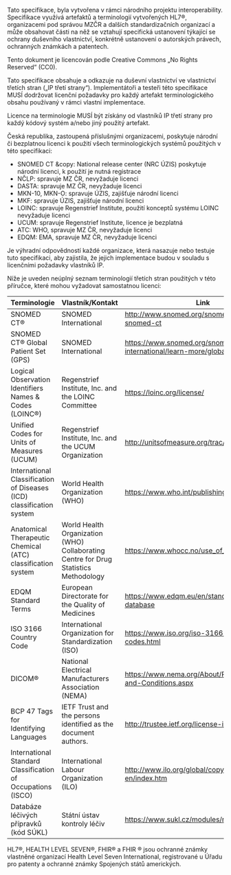 Tato specifikace, byla vytvořena v rámci národního projektu interoperability. Specifikace využívá artefaktů a terminologií vytvořených HL7®, organizacemi pod správou MZČR a dalších standardizačních organizací a může obsahovat části na něž se vztahují specifická ustanovení týkající se ochrany duševního vlastnictví, konkrétně ustanovení o autorských právech, ochranných známkách a patentech.

Tento dokument je licencován podle Creative Commons „No Rights Reserved“ (CC0).

Tato specifikace obsahuje a odkazuje na duševní vlastnictví ve vlastnictví třetích stran („IP třetí strany“).
Implementátoři a testeři této specifikace MUSÍ dodržovat licenční požadavky pro každý artefakt terminologického obsahu používaný v rámci vlastní implementace.

Licence na terminologie MUSÍ být získány od vlastníků IP třetí strany pro každý kódový systém a/nebo jiný použitý artefakt.

Česká republika, zastoupená příslušnými organizacemi, poskytuje národní či bezplatnou licenci k použití všech terminologických systémů použitých v této specifikaci:
- SNOMED CT &copy: National release center (NRC ÚZIS) poskytuje národní licenci, k použití je nutná registrace
- NČLP: spravuje MZ ČR, nevyžaduje licenci
- DASTA: spravuje MZ ČR, nevyžaduje licenci
- MKN-10, MKN-O: spravuje ÚZIS, zajišťuje národní licenci
- MKF: spravuje ÚZIS, zajišťuje národní licenci
- LOINC: spravuje Regenstrief Institute, použití konceptů systému LOINC nevyžaduje licenci
- UCUM: spravuje Regenstrief Institute, licence je bezplatná
- ATC: WHO, spravuje MZ ČR, nevyžaduje licenci
- EDQM: EMA, spravuje MZ ČR, nevyžaduje licenci

Je výhradní odpovědností každé organizace, která nasazuje nebo testuje tuto specifikaci, aby zajistila, že jejich implementace budou v souladu s licenčními požadavky vlastníků IP.

Níže je uveden neúplný seznam terminologií třetích stran použitých v této příručce, které mohou vyžadovat samostatnou licenci:

| Terminologie | Vlastník/Kontakt | Link |
| - | - | -- |
| SNOMED CT® | SNOMED International |  http://www.snomed.org/snomed-ct/get-snomed-ct |
| SNOMED CT® Global Patient Set (GPS) | SNOMED International | https://www.snomed.org/snomed-international/learn-more/global-patient-set|
| Logical Observation Identifiers Names & Codes (LOINC®) | Regenstrief Institute, Inc. and the LOINC Committee| https://loinc.org/license/ |
| Unified Codes for Units of Measures (UCUM)  | Regenstrief Institute, Inc. and the UCUM Organization | http://unitsofmeasure.org/trac/wiki/TermsOfUse |
| International Classification of Diseases (ICD) classification system  | World Health Organization (WHO)  | https://www.who.int/publishing/copyright/en/ |
| Anatomical Therapeutic Chemical (ATC) classification system | World Health Organization (WHO) Collaborating Centre for Drug Statistics Methodology | https://www.whocc.no/use_of_atc_ddd/ |
| EDQM Standard Terms | European Directorate for the Quality of Medicines | https://www.edqm.eu/en/standard-terms-database |
| ISO 3166 Country Code | International Organization for Standardization (ISO)  |  https://www.iso.org/iso-3166-country-codes.html |
| DICOM® |  National Electrical Manufacturers Association (NEMA) |  https://www.nema.org/About/Pages/Terms-and-Conditions.aspx |
| BCP 47 Tags for Identifying Languages | IETF Trust and the persons identified as the document authors. |  http://trustee.ietf.org/license-info |
| International Standard Classification of Occupations (ISCO) | International Labour Organization (ILO) | http://www.ilo.org/global/copyright/lang--en/index.htm |
| Databáze léčivých přípravků (kód SÚKL) | Státní ústav kontroly léčiv | https://www.sukl.cz/modules/medication |


HL7®, HEALTH LEVEL SEVEN®, FHIR® a FHIR ® jsou ochranné známky vlastněné organizací Health Level Seven International, registrované u Úřadu pro patenty a ochranné známky Spojených států amerických.